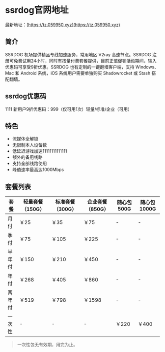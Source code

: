 # ssrdog官网地址

最新地址：[https://tz.059950.xyz](https://tz.059950.xyz)

## 简介

SSRDOG 机场提供精品专线加速服务，常用地区 V2ray 高速节点。SSRDOG 注册可免费试用24小时，同时有按量付费套餐提供，目前正值促销活动期间，输入优惠码可享受9折优惠。SSRDOG 也有定制的一键翻墙客户端，支持 Windows、Mac 和 Android 系统，iOS 系统用户需要单独购买 Shadowrocket 或 Stash 搭配翻墙。

## ssrdog优惠码
1111
新用户9折优惠码：999（仅可用1次）轻量/标准/企业（可用）

## 特色

* 流媒体全解锁
* 无限制本人设备数
* 低延迟游戏加速11111111111111
* 额外的备用线路
* 支持全部线路使用
* 峰值速率最高达1000Mbps

## 套餐列表

|套餐|轻量套餐（150G）|标准套餐（300G）|企业套餐（850G）|随心包500G|随心包1000G|
|----|----|----|----|----|----|
|月付|￥25|￥35|￥75|-|-|
|季付|￥75|￥105|￥225|-|-|
|半年付|￥150|￥210|￥450|-|-|
|年付|￥268|￥405|￥860|-|-|
|两年付|￥519|￥798|￥1598|-|-|
|一次性|-|-|-|￥220|￥400|

> 一次性包无有效期，用完为止。
